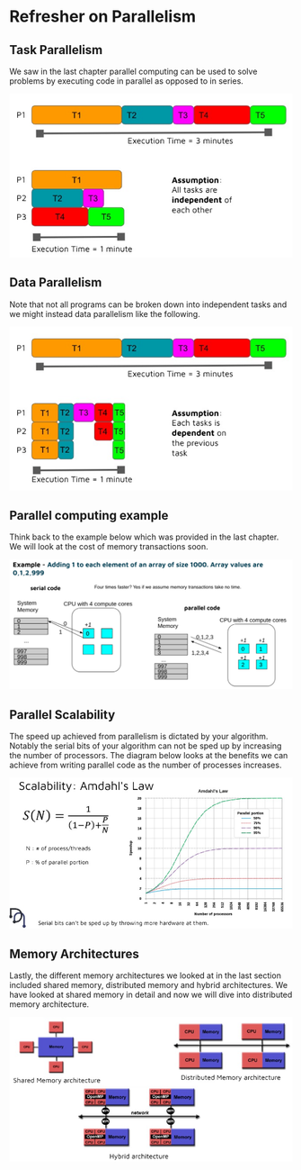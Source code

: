# Refresher on Parallelism

## Task Parallelism

We saw in the last chapter parallel computing can be used to solve problems by executing code in parallel as opposed to in series.

![Task parallelism](imgs/task_parallelism.jpg)

## Data Parallelism

Note that not all programs can be broken down into independent tasks and we might instead data parallelism like the following.

![Data parallelism](imgs/data_parallelism.jpg)

## Parallel computing example

Think back to the example below which was provided in the last chapter. We will look at the cost of memory transactions soon.

![Parallel computing example](imgs/parallel_computing_arrays_eg.png)

## Parallel Scalability

The speed up achieved from parallelism is dictated by your algorithm. Notably the serial bits of your algorithm can not be sped up by increasing the number of processors. The diagram below looks at the benefits we can achieve from writing parallel code as the number of processes increases.

![Parallel scalability](imgs/parallel_scalability.jpg)

## Memory Architectures

Lastly, the different memory architectures we looked at in the last section included shared memory, distributed memory and hybrid architectures. We have looked at shared memory in detail and now we will dive into distributed memory architecture.

![Memory architectures](imgs/memory_architectures.jpg)
